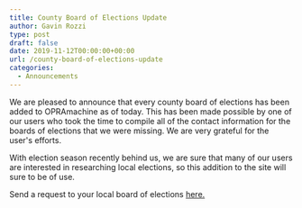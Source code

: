 ```yaml
---
title: County Board of Elections Update
author: Gavin Rozzi
type: post
draft: false
date: 2019-11-12T00:00:00+00:00
url: /county-board-of-elections-update
categories:
  - Announcements
---
```

We are pleased to announce that every county board of elections has been added to OPRAmachine as of today. This has been made possible by one of our users who took the time to compile all of the contact information for the boards of elections that we were missing. We are very grateful for the user's efforts.

With election season recently behind us, we are sure that many of our users are interested in researching local elections, so this addition to the site will sure to be of use.

Send a request to your local board of elections [here.](https://opramachine.com/body/list/all?utf8=%E2%9C%93&public_body_query=Board+of+Elections&commit=Search)
